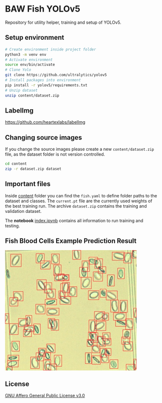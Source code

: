 # BAW Fish YOLOv5

Repository for utility helper, training and setup of YOLOv5.

## Setup environment

```bash
# Create environment inside project folder
python3 -m venv env
# Activate environment
source env/bin/activate
# Clone Yolo
git clone https://github.com/ultralytics/yolov5
# Install packages into environment
pip install -r yolov5/requirements.txt
# Unzip dataset
unzip content/dataset.zip
```

## LabelImg

<https://github.com/heartexlabs/labelImg>

## Changing source images

If you change the source images please create a new `content/dataset.zip` file, as the dataset folder is not version controlled.

```bash
cd content
zip -r dataset.zip dataset
```

## Important files

Inside [content](content) folder you can find the `fish.yaml` to define folder paths to the dataset and classes. The `current.pt` file are the currently used weights of the best training run. The archive `dataset.zip` contains the training and validation dataset.

The **notebook** [index.ipynb](index.ipynb) contains all information to run training and testing.

## Fish Blood Cells Example Prediction Result

![example inference result](/example_result.jpg)

## License

[GNU Affero General Public License v3.0](LICENSE.md)
